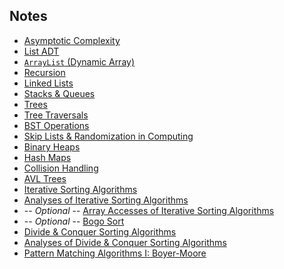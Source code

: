 ## Notes
* [Asymptotic Complexity](./1.AlgorithmicComplexity.md)
* [List ADT](./2.ListADT.md)
* [`ArrayList` (Dynamic Array)](./3.DynamicArrayAnalysis.md)
* [Recursion](./4.Recursion.md)
* [Linked Lists](./5.LinkedLists.md)
* [Stacks & Queues](./6.StacksQueues.md)
* [Trees](./7.Trees.md)
* [Tree Traversals](./8.TreeTraversals.md)
* [BST Operations](./9.BSTOperations.md)
* [Skip Lists & Randomization in Computing](./10.SkipLists.md)
* [Binary Heaps](./11.BinaryHeaps.md)
* [Hash Maps](./12.HashMaps.md)
* [Collision Handling](./13.CollisionHandling.md)
* [AVL Trees](./14.AVLTrees.md)
* [Iterative Sorting Algorithms](./15.IterativeSorts.md)
* [Analyses of Iterative Sorting Algorithms](./16.InterativeSortAnalyses.md)
* -- *Optional* -- [Array Accesses of Iterative Sorting Algorithms](./16a.ArrayAccesses.md)
* -- *Optional* -- [Bogo Sort](./16b.BogoSort.md)
* [Divide & Conquer Sorting Algorithms](./17.DivideAndConquerSorts.md)
* [Analyses of Divide & Conquer Sorting Algorithms](./18.DivideAndConquerSortAnalyses.md)
* [Pattern Matching Algorithms I: Boyer-Moore](./19.BoyerMoore.md)